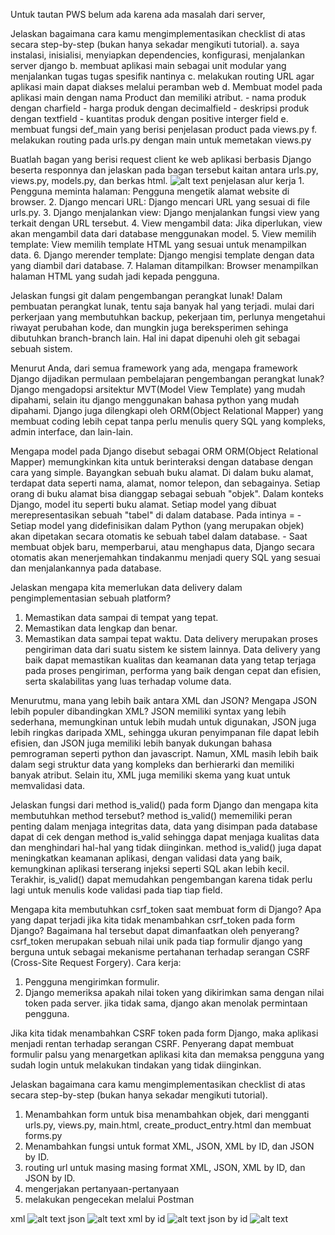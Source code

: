 Untuk tautan PWS belum ada karena ada masalah dari server,

Jelaskan bagaimana cara kamu mengimplementasikan checklist di atas secara step-by-step (bukan hanya sekadar mengikuti tutorial).
    a. saya instalasi, inisialisi, menyiapkan dependencies, konfigurasi, menjalankan server django
    b. membuat aplikasi main sebagai unit modular yang menjalankan tugas tugas spesifik nantinya
    c. melakukan routing URL agar aplikasi main dapat diakses melalui peramban web
    d. Membuat model pada aplikasi main dengan nama Product dan memiliki atribut.
        - nama produk dengan charfield
        - harga produk dengan decimalfield
        - deskripsi produk dengan textfield
        - kuantitas produk dengan positive interger field
    e. membuat fungsi def_main yang berisi penjelasan product pada views.py
    f. melakukan routing pada urls.py dengan main untuk memetakan views.py


Buatlah bagan yang berisi request client ke web aplikasi berbasis Django beserta responnya dan jelaskan pada bagan tersebut kaitan antara urls.py, views.py, models.py, dan berkas html.
    ![alt text](image.png)
    penjelasan alur kerja
    1. Pengguna meminta halaman: Pengguna mengetik alamat website di browser.
    2. Django mencari URL: Django mencari URL yang sesuai di file urls.py.
    3. Django menjalankan view: Django menjalankan fungsi view yang terkait dengan URL tersebut.
    4. View mengambil data: Jika diperlukan, view akan mengambil data dari database menggunakan model.
    5. View memilih template: View memilih template HTML yang sesuai untuk menampilkan data.
    6. Django merender template: Django mengisi template dengan data yang diambil dari database.
    7. Halaman ditampilkan: Browser menampilkan halaman HTML yang sudah jadi kepada pengguna.

Jelaskan fungsi git dalam pengembangan perangkat lunak!
Dalam pembuatan perangkat lunak, tentu saja banyak hal yang terjadi. mulai dari perkerjaan yang membutuhkan backup, pekerjaan tim, perlunya mengetahui riwayat perubahan kode, dan mungkin juga bereksperimen sehinga dibutuhkan branch-branch lain. Hal ini dapat dipenuhi oleh git sebagai sebuah sistem.

Menurut Anda, dari semua framework yang ada, mengapa framework Django dijadikan permulaan pembelajaran pengembangan perangkat lunak? 
Django mengadopsi arsitektur MVT(Model View Template) yang mudah dipahami, selain itu django menggunakan bahasa python yang mudah dipahami. Django juga dilengkapi oleh ORM(Object Relational Mapper) yang membuat coding lebih cepat tanpa perlu menulis query SQL yang kompleks, admin interface, dan lain-lain.

Mengapa model pada Django disebut sebagai ORM
ORM(Object Relational Mapper) memungkinkan kita untuk berinteraksi dengan database dengan cara yang simple. Bayangkan sebuah buku alamat. Di dalam buku alamat, terdapat data seperti nama, alamat, nomor telepon, dan sebagainya. Setiap orang di buku alamat bisa dianggap sebagai sebuah "objek". Dalam konteks Django, model itu seperti buku alamat. Setiap model yang dibuat merepresentasikan sebuah "tabel" di dalam database.
Pada intinya =
    -Setiap model yang didefinisikan dalam Python (yang merupakan objek) akan dipetakan secara otomatis ke sebuah tabel dalam database.
    - Saat membuat objek baru, memperbarui, atau menghapus data, Django secara otomatis akan menerjemahkan tindakanmu menjadi query SQL yang sesuai dan menjalankannya pada database.


Jelaskan mengapa kita memerlukan data delivery dalam pengimplementasian sebuah platform?
1. Memastikan data sampai di tempat yang tepat.
2. Memastikan data lengkap dan benar.
3. Memastikan data sampai tepat waktu.
Data delivery merupakan proses pengiriman data dari suatu sistem ke sistem lainnya. Data delivery yang baik dapat memastikan kualitas dan keamanan data yang tetap terjaga pada proses pengiriman, performa yang baik dengan cepat dan efisien, serta skalabilitas yang luas terhadap volume data.

Menurutmu, mana yang lebih baik antara XML dan JSON? Mengapa JSON lebih populer dibandingkan XML?
JSON memiliki syntax yang lebih sederhana, memungkinan untuk lebih mudah untuk digunakan, JSON juga lebih ringkas daripada XML, sehingga ukuran penyimpanan file dapat lebih efisien, dan JSON juga memiliki lebih banyak dukungan bahasa pemrograman seperti python dan javascript. Namun, XML masih lebih baik dalam segi struktur data yang kompleks dan berhierarki dan memiliki banyak atribut. Selain itu, XML juga memiliki skema yang kuat untuk memvalidasi data.

Jelaskan fungsi dari method is_valid() pada form Django dan mengapa kita membutuhkan method tersebut?
method is_valid() mememiliki peran penting dalam menjaga integritas data, data yang disimpan pada database dapat di cek dengan method is_valid sehingga dapat menjaga kualitas data dan menghindari hal-hal yang tidak diinginkan. method is_valid() juga dapat meningkatkan keamanan aplikasi, dengan validasi data yang baik, kemungkinan aplikasi terserang injeksi seperti SQL akan lebih kecil. Terakhir, is_valid() dapat memudahkan pengembangan karena tidak perlu lagi untuk menulis kode validasi pada tiap tiap field.

Mengapa kita membutuhkan csrf_token saat membuat form di Django? Apa yang dapat terjadi jika kita tidak menambahkan csrf_token pada form Django? Bagaimana hal tersebut dapat dimanfaatkan oleh penyerang?
csrf_token merupakan sebuah nilai unik pada tiap formulir django yang berguna untuk sebagai mekanisme pertahanan terhadap serangan CSRF (Cross-Site Request Forgery).
Cara kerja:
1. Pengguna mengirimkan formulir.
2. Django memeriksa apakah nilai token yang dikirimkan sama dengan nilai token pada server.
    jika tidak sama, django akan menolak permintaan pengguna.

Jika kita tidak menambahkan CSRF token pada form Django, maka aplikasi menjadi rentan terhadap serangan CSRF. Penyerang dapat membuat formulir palsu yang menargetkan aplikasi kita dan memaksa pengguna yang sudah login untuk melakukan tindakan yang tidak diinginkan.

Jelaskan bagaimana cara kamu mengimplementasikan checklist di atas secara step-by-step (bukan hanya sekadar mengikuti tutorial).
1. Menambahkan form untuk bisa menambahkan objek, dari mengganti urls.py, views.py, main.html, create_product_entry.html dan membuat forms.py
2. Menambahkan fungsi untuk format XML, JSON, XML by ID, dan JSON by ID.
3. routing url untuk masing masing format XML, JSON, XML by ID, dan JSON by ID.
4. mengerjakan pertanyaan-pertanyaan
5. melakukan pengecekan melalui Postman



xml
![alt text](image-5.png)
json
![alt text](image-6.png)
xml by id
![alt text](image-7.png)
json by id
![alt text](image-8.png)

